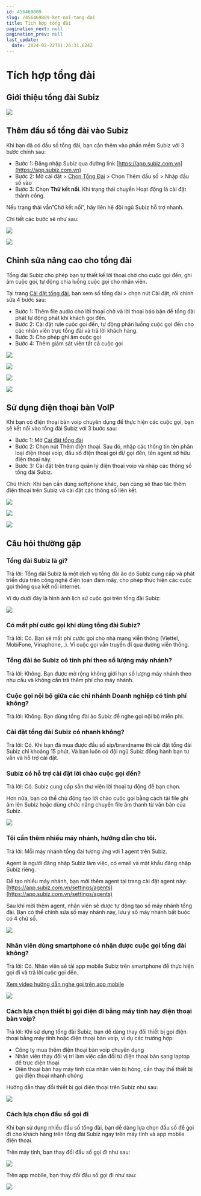 ```yaml
---
id: 456469809
slug: /456469809-ket-noi-tong-dai
title: Tích hợp tổng đài
pagination_next: null
pagination_prev: null
last_update:
  date: 2024-02-22T11:26:31.624Z
---
```


# Tích hợp tổng đài



## Giới thiệu tổng đài Subiz



![](https://vcdn.subiz-cdn.com/file/95de6931490340a05bf841b918815b814433e9fde96e168fdec86a3fbd5564c2_acpxkgumifuoofoosble)

## Thêm đầu số tổng đài vào Subiz


Khi bạn đã có đầu số tổng đài, bạn cần thêm vào phần mềm Subiz với 3 bước chính sau:

- Bước 1: Đăng nhập Subiz qua đường link [https://app.subiz.com.vn](https://app.subiz.com.vn)
- Bước 2: Mở cài đặt > [Chọn Tổng Đài](https://app.subiz.com.vn/settings/call-center) > Chọn Thêm đầu số > Nhập đầu số vào
- Bước 3: Chọn **Thử kết nối**. Khi trạng thái chuyển Hoạt động là cài đặt thành công.

Nếu trạng thái vẫn”Chờ kết nối”, hãy liên hệ đội ngũ Subiz hỗ trợ nhanh.



Chi tiết các bước sẽ như sau:




![](https://vcdn.subiz-cdn.com/file/a7bfd9eb5d372d0097b0ddb93416d4a4b3b8e948fb643c4750d0f35a20c46fca_acpxkgumifuoofoosble)



![](https://vcdn.subiz-cdn.com/file/1bea9f13e80ae6a162faf062339b5dde6b04db4d87ab6548fe8aab1dd9dce113_acpxkgumifuoofoosble)



## Chỉnh sửa nâng cao cho tổng đài


Tổng đài Subiz cho phép bạn tự thiết kế lời thoại chờ cho cuộc gọi đến, ghi âm cuộc gọi, tự động chia luồng cuộc gọi cho nhân viên. 

Tại trang [Cài đặt tổng đài](https://app.subiz.com.vn/settings/call-center), bạn xem số tổng đài > chọn nút Cài đặt, rồi chỉnh sửa 4 bước sau:

- Bước 1: Thêm file audio cho lời thoại chờ và lời thoại báo bận để tổng đài phát tự động phát khi khách gọi đến.
- Bước 2: Cài đặt rule cuộc gọi đến, tự động phân luồng cuộc gọi đến cho các nhân viên trực tổng đài và trả lời khách hàng.
- Bước 3: Cho phép ghi âm cuộc gọi
- Bước 4: Thêm giám sát viên tất cả cuộc gọi


![](https://vcdn.subiz-cdn.com/file/069b15455b122ba3931222fd99dee211c65bfa56f88996900b18753d43cc48c5_acpxkgumifuoofoosble)



![](https://vcdn.subiz-cdn.com/file/7d6772fe7a51fe0a2717a38a97dc89ab2fbd4e07de36c875d437d3196c16d17f_acpxkgumifuoofoosble)



![](https://vcdn.subiz-cdn.com/file/5ee84565c2920e60e7a4abe0c10a42ebb84d4f83c0e0fe539060793fe9e92328_acpxkgumifuoofoosble)



![](https://vcdn.subiz-cdn.com/file/121f9a1f9798f22c6b2d1ca47072888e733e979c4c2897b91f6f2801089915ba_acpxkgumifuoofoosble)



## Sử dụng điện thoại bàn VoIP


Khi bạn có điện thoại bàn voip chuyên dụng để thực hiện các cuộc gọi, bạn sẽ kết nối vào tổng đài Subiz với 3 bước sau:

- Bước 1: Mở [Cài đặt tổng đài](https://app.subiz.com.vn/settings/call-center)
- Bước 2: Chọn nút Thêm điện thoại. Sau đó, nhập các thông tin tên phân loại điện thoại voip, đầu số điện thoại gọi đi/ gọi đến, tên agent sở hữu điện thoại này.
- Bước 3: Cài đặt trên trang quản lý điện thoại voip và nhập các thông số tổng đài Subiz.

Chú thích: Khi bạn cần dùng softphone khác, bạn cũng sẽ thao tác thêm điện thoại trên Subiz và cài đặt các thông số liên kết.




![](https://vcdn.subiz-cdn.com/file/80951454853d613475cbf59c57f3365197cb56a6dde8a3bc3694a256dd723d0d_acpxkgumifuoofoosble)



![](https://vcdn.subiz-cdn.com/file/53c07dba3276756aad4e027c3b095253732bb0ab53e7db5aea900ca3a2a1b99c_acpxkgumifuoofoosble)





![](https://vcdn.subiz-cdn.com/file/07bd3cbf4864152c1af832b33aab56e21ea78f54b7a642383932644ce7a40fa2_acpxkgumifuoofoosble)





## Câu hỏi thường gặp

### Tổng đài Subiz là gì? 


Trả lời: Tổng đài Subiz là một dịch vụ tổng đài ảo do Subiz cung cấp và phát triển dựa trên công nghệ điện toán đám mây, cho phép thực hiện các cuộc gọi thông qua kết nối internet. 

Ví dụ dưới đây là hình ảnh lịch sử cuộc gọi trên tổng đài Subiz:


![](https://vcdn.subiz-cdn.com/file/1bac3afba449964931e83a8a3943b2b45e59ffd2393e9e76eecb85c0f395922a_acpxkgumifuoofoosble)



### Có mất phí cước gọi khi dùng tổng đài Subiz?


Trả lời: Có. Bạn sẽ mất phí cước gọi cho nhà mạng viễn thông (Viettel, MobiFone, Vinaphone,..). Vì cuộc gọi vẫn truyền đi qua đường viễn thông.
### Tổng đài ảo Subiz có tính phí theo số lượng máy nhánh?


Trả lời: Không. Bạn được mở rộng không giới hạn số lượng máy nhánh theo nhu cầu và không cần trả thêm phí cho máy nhánh.
### Cuộc gọi nội bộ giữa các chi nhánh Doanh nghiệp có tính phí không?


Trả lời: Không. Bạn dùng tổng đài ảo Subiz để nghe gọi nội bộ miễn phí.
### Cài đặt tổng đài Subiz có nhanh không?


Trả lời: Có. Khi bạn đã mua được đầu số sip/brandname thì cài đặt tổng đài Subiz chỉ khoảng 15 phút. Và bạn luôn có đội ngũ Subiz đồng hành bạn tư vấn và hỗ trợ cài đặt.


### Subiz có hỗ trợ cài đặt lời chào cuộc gọi đến?


Trả lời: Có. Subiz cung cấp sẵn thư viện lời thoại tự động để bạn chọn. 

Hơn nữa, bạn có thể chủ động tạo lời chào cuộc gọi bằng cách tải file ghi âm lên Subiz hoặc dùng chức năng chuyển file âm thanh từ văn bản của Subiz.


![](https://vcdn.subiz-cdn.com/file/36d98eb69a7a5d9f202f22e726eeed36c8ab4e2cc0b3539a6b8c34aa5423775c_acpxkgumifuoofoosble)



### Tôi cần thêm nhiều máy nhánh, hướng dẫn cho tôi.


Trả lời: Mỗi máy nhánh tổng đài tương ứng với 1 agent trên Subiz.

Agent là người đăng nhập Subiz làm việc, có email và mật khẩu đăng nhập Subiz riêng.

Để tạo nhiều máy nhánh, bạn mời thêm agent tại trang cài đặt agent này: [https://app.subiz.com.vn/settings/agents](https://app.subiz.com.vn/settings/agents)



Sau khi mời thêm agent, nhân viên sẽ được tự động tạo số máy nhánh tổng đài. Bạn có thể chỉnh sửa số máy nhánh này, lưu ý số máy nhánh bắt buộc có 4 chữ số.


![](https://vcdn.subiz-cdn.com/file/9b9d6641c26f94bdf87df229faaed166e5d297e66df4b54be9bfbf1d3b60f819_acpxkgumifuoofoosble)





### Nhân viên dùng smartphone có nhận được cuộc gọi tổng đài không?


Trả lời: Có. Nhân viên sẽ tải app mobile Subiz trên smartphone để thực hiện gọi đi và trả lời cuộc gọi đến.

[Xem video hướng dẫn nghe gọi trên app mobile](https://www.youtube.com/watch?v=S9wVGrxhYks)


![](https://vcdn.subiz-cdn.com/file/d30c32b9fa60a4fc026e877ec78eb0578555358e9131c6b75ed8fdb53e2763cb_acpxkgumifuoofoosble)

### Cách lựa chọn thiết bị gọi điện đi bằng máy tính hay điện thoại bàn voip?




Trả lời: Khi sử dụng tổng đài Subiz, bạn dễ dàng thay đổi thiết bị gọi điện thoại bằng máy tính hoặc điện thoại bàn voip, ví dụ các trường hợp:

- Công ty mua thêm điện thoại bàn voip chuyên dụng
- Nhân viên thay đổi vị trí làm việc cần đổi từ điện thoại bàn sang laptop để trực điện thoại
- Điện thoại bàn hay máy tính của nhân viên bị hỏng, cần thay thế thiết bị gọi điện thoại nhanh chóng

Hướng dẫn thay đổi thiết bị gọi điện thoại trên Subiz như sau:


![](https://vcdn.subiz-cdn.com/file/9b469dcae5fed6c5891d1257a4e3ff3b9aa30358482471ffc94b0035caedc5dd_acpxkgumifuoofoosble)

### Cách lựa chọn đầu số gọi đi


Khi bạn sử dụng nhiều đầu số tổng đài, bạn dễ dàng lựa chọn đầu số để gọi đi cho khách hàng trên tổng đài Subiz ngay trên máy tính và app mobile điện thoại.



Trên máy tính, bạn thay đổi đầu số gọi đi như sau:


![](https://vcdn.subiz-cdn.com/file/636b75ad636d6600149dbc2868a4ad93ee3f84ed8d4630f33c10bb164137926c_acpxkgumifuoofoosble)






Trên app mobile, bạn thay đổi đầu số gọi đi như sau:


![](https://vcdn.subiz-cdn.com/file/6fbac2da33e63ee44b7c82b6aea1e459092dac5cc8155c5410a94a2570b9364e_acpxkgumifuoofoosble)